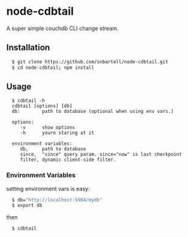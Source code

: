 # node-cdbtail

A super simple couchdb CLI change stream.

## Installation
``` bash
  $ git clone https://github.com/snbartell/node-cdbtail.git
  $ cd node-cdbtail; npm install
```

## Usage
```
  $ cdbtail -h
  cdbtail [options] [db]
  db:        path to database (optional when using env vars.)  

  options:  
     -v      show options  
     -h      youre staring at it  

  environment variables:   
     db,     path to database  
     since,  "since" query param. since="now" is last checkpoint  
     filter, dynamic client-side filter.
```  

### Environment Variables
setting environment vars is easy:  
``` bash
  $ db="http://localhost:5984/mydb"
  $ export db
```
then
``` bash
  $ cdbtail
```